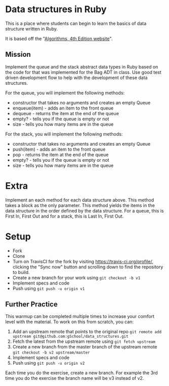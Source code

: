 # Data structures in Ruby

This is a place where students can begin to learn the basics of 
data structure written in Ruby.

It is based off the "[Algorithms, 4th Edition website](http://algs4.cs.princeton.edu/)".

## Mission

Implement the queue and the stack abstract data types in Ruby based on the code
for that was implemented for the Bag ADT in class. Use good test driven development
flow to help with the development of these data structures.

For the queue, you will implement the following methods:

* constructor that takes no arguments and creates an empty Queue
* enqueue(item) - adds an item to the front queue
* dequeue - returns the item at the end of the queue
* empty? - tells you if the queue is empty or not
* size - tells you how many items are in the queue

For the stack, you will implement the following methods:

* constructor that takes no arguments and creates an empty Queue
* push(item) - adds an item to the front queue
* pop - returns the item at the end of the queue
* empty? - tells you if the queue is empty or not
* size - tells you how many items are in the queue

# Extra

Implement an each method for each data structure above. This method takes a block
as the only parameter. This method yields the items in the data structure in the order
defined by the data structure. For a queue, this is First In, First Out and for a
stack, this is Last In, First Out.

# Setup

* Fork
* Clone
* Turn on TravisCI for the fork by
  visiting https://travis-ci.org/profile/<github user name>, clicking the "Sync now" button
  and scrolling down to find the repository to build.
* Create a new branch for your work using `git checkout -b v1`
* Implement specs and code
* Push using `git push -u origin v1`

## Further Practice

This warmup can be completed multiple times to increase your comfort level with the material.
To work on this from scratch, you can:

1. Add an upstream remote that points to the original repo `git remote add upstream git@github.com:gSchool/data_structures.git`
1. Fetch the latest from the upstream remote using `git fetch upstream`
1. Create a new branch from the master branch of the upstream remote `git checkout -b v2 upstream/master`
1. Implement specs and code
1. Push using `git push -u origin v2`

Each time you do the exercise, create a new branch. For example the 3rd time you do the exercise the branch
name will be v3 instead of v2.
    